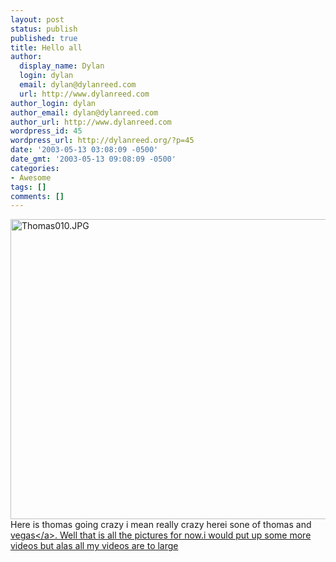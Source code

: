 ```yaml
---
layout: post
status: publish
published: true
title: Hello all
author:
  display_name: Dylan
  login: dylan
  email: dylan@dylanreed.com
  url: http://www.dylanreed.com
author_login: dylan
author_email: dylan@dylanreed.com
author_url: http://www.dylanreed.com
wordpress_id: 45
wordpress_url: http://dylanreed.org/?p=45
date: '2003-05-13 03:08:09 -0500'
date_gmt: '2003-05-13 09:08:09 -0500'
categories:
- Awesome
tags: []
comments: []
---
```

<p><img alt="Thomas010.JPG" src="http:&#47;&#47;dylanreed.org&#47;archives&#47;Thomas010.JPG" width="640" height="480" border="0" &#47;><br />
Here is thomas going crazy i mean really crazy herei sone of thomas and <a href="http:&#47;&#47;dylanreed.org&#47;archives&#47;vegas.html" onclick="window.open('http:&#47;&#47;dylanreed.org&#47;archives&#47;vegas.html', 'popup', 'width=640,height=480,scrollbars=no,resizable=no,toolbar=no,directories=no,location=no,menubar=no,status=no,left=0,top=0'); return false">vegas<&#47;a>. Well that is all the pictures for now.i would put up some more videos but alas all my videos are to large</p>
